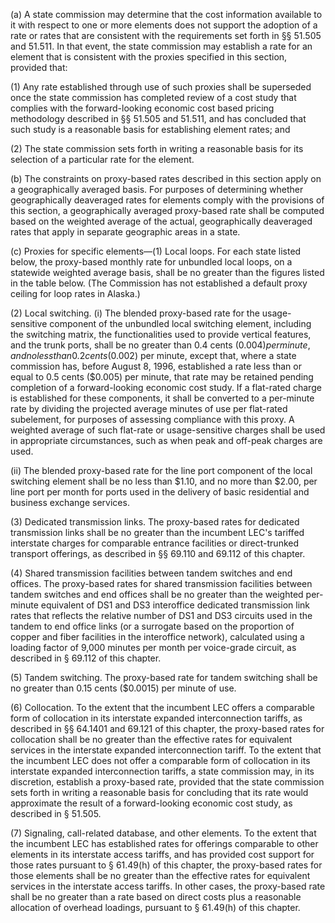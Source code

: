 (a) A state commission may determine that the cost information available to it with respect to one or more elements does not support the adoption of a rate or rates that are consistent with the requirements set forth in §§ 51.505 and 51.511. In that event, the state commission may establish a rate for an element that is consistent with the proxies specified in this section, provided that:

(1) Any rate established through use of such proxies shall be superseded once the state commission has completed review of a cost study that complies with the forward-looking economic cost based pricing methodology described in §§ 51.505 and 51.511, and has concluded that such study is a reasonable basis for establishing element rates; and

(2) The state commission sets forth in writing a reasonable basis for its selection of a particular rate for the element.

(b) The constraints on proxy-based rates described in this section apply on a geographically averaged basis. For purposes of determining whether geographically deaveraged rates for elements comply with the provisions of this section, a geographically averaged proxy-based rate shall be computed based on the weighted average of the actual, geographically deaveraged rates that apply in separate geographic areas in a state.

(c) Proxies for specific elements—(1) Local loops. For each state listed below, the proxy-based monthly rate for unbundled local loops, on a statewide weighted average basis, shall be no greater than the figures listed in the table below. (The Commission has not established a default proxy ceiling for loop rates in Alaska.)

(2) Local switching. (i) The blended proxy-based rate for the usage-sensitive component of the unbundled local switching element, including the switching matrix, the functionalities used to provide vertical features, and the trunk ports, shall be no greater than 0.4 cents ($0.004) per minute, and no less than 0.2 cents ($0.002) per minute, except that, where a state commission has, before August 8, 1996, established a rate less than or equal to 0.5 cents ($0.005) per minute, that rate may be retained pending completion of a forward-looking economic cost study. If a flat-rated charge is established for these components, it shall be converted to a per-minute rate by dividing the projected average minutes of use per flat-rated subelement, for purposes of assessing compliance with this proxy. A weighted average of such flat-rate or usage-sensitive charges shall be used in appropriate circumstances, such as when peak and off-peak charges are used.

(ii) The blended proxy-based rate for the line port component of the local switching element shall be no less than $1.10, and no more than $2.00, per line port per month for ports used in the delivery of basic residential and business exchange services.

(3) Dedicated transmission links. The proxy-based rates for dedicated transmission links shall be no greater than the incumbent LEC's tariffed interstate charges for comparable entrance facilities or direct-trunked transport offerings, as described in §§ 69.110 and 69.112 of this chapter.

(4) Shared transmission facilities between tandem switches and end offices. The proxy-based rates for shared transmission facilities between tandem switches and end offices shall be no greater than the weighted per-minute equivalent of DS1 and DS3 interoffice dedicated transmission link rates that reflects the relative number of DS1 and DS3 circuits used in the tandem to end office links (or a surrogate based on the proportion of copper and fiber facilities in the interoffice network), calculated using a loading factor of 9,000 minutes per month per voice-grade circuit, as described in § 69.112 of this chapter.

(5) Tandem switching. The proxy-based rate for tandem switching shall be no greater than 0.15 cents ($0.0015) per minute of use.

(6) Collocation. To the extent that the incumbent LEC offers a comparable form of collocation in its interstate expanded interconnection tariffs, as described in §§ 64.1401 and 69.121 of this chapter, the proxy-based rates for collocation shall be no greater than the effective rates for equivalent services in the interstate expanded interconnection tariff. To the extent that the incumbent LEC does not offer a comparable form of collocation in its interstate expanded interconnection tariffs, a state commission may, in its discretion, establish a proxy-based rate, provided that the state commission sets forth in writing a reasonable basis for concluding that its rate would approximate the result of a forward-looking economic cost study, as described in § 51.505.

(7) Signaling, call-related database, and other elements. To the extent that the incumbent LEC has established rates for offerings comparable to other elements in its interstate access tariffs, and has provided cost support for those rates pursuant to § 61.49(h) of this chapter, the proxy-based rates for those elements shall be no greater than the effective rates for equivalent services in the interstate access tariffs. In other cases, the proxy-based rate shall be no greater than a rate based on direct costs plus a reasonable allocation of overhead loadings, pursuant to § 61.49(h) of this chapter.

